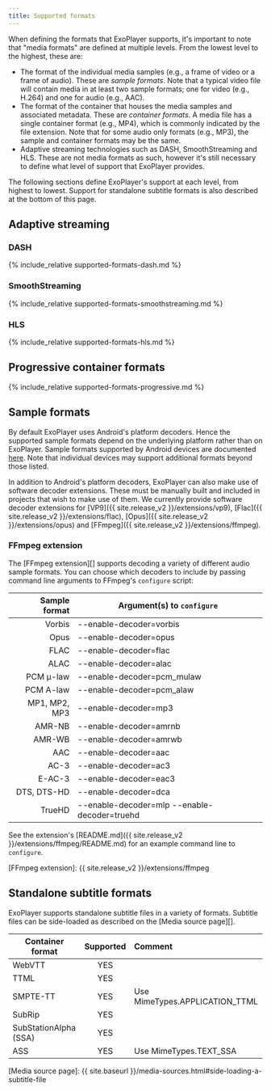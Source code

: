 ```yaml
---
title: Supported formats
---
```


When defining the formats that ExoPlayer supports, it's important to note that
"media formats" are defined at multiple levels. From the lowest level to the
highest, these are:

* The format of the individual media samples (e.g., a frame of video or a frame
  of audio). These are *sample formats*. Note that a typical video file will
  contain media in at least two sample formats; one for video (e.g., H.264) and
  one for audio (e.g., AAC).
* The format of the container that houses the media samples and associated
  metadata. These are *container formats*. A media file has a single container
  format (e.g., MP4), which is commonly indicated by the file extension. Note
  that for some audio only formats (e.g., MP3), the sample and container formats
  may be the same.
* Adaptive streaming technologies such as DASH, SmoothStreaming and HLS. These
  are not media formats as such, however it's still necessary to define what
  level of support that ExoPlayer provides.

The following sections define ExoPlayer's support at each level, from highest to
lowest. Support for standalone subtitle formats is also described at the bottom
of this page.

## Adaptive streaming ##

### DASH ###

{% include_relative supported-formats-dash.md %}

### SmoothStreaming ###

{% include_relative supported-formats-smoothstreaming.md %}

### HLS ###

{% include_relative supported-formats-hls.md %}

## Progressive container formats ##

{% include_relative supported-formats-progressive.md %}

## Sample formats ##

By default ExoPlayer uses Android's platform decoders. Hence the supported
sample formats depend on the underlying platform rather than on ExoPlayer.
Sample formats supported by Android devices are documented
[here](https://developer.android.com/guide/appendix/media-formats.html#core).
Note that individual devices may support additional formats beyond those listed.

In addition to Android's platform decoders, ExoPlayer can also make use of
software decoder extensions. These must be manually built and included in
projects that wish to make use of them. We currently provide software decoder
extensions for
[VP9]({{ site.release_v2 }}/extensions/vp9),
[Flac]({{ site.release_v2 }}/extensions/flac),
[Opus]({{ site.release_v2 }}/extensions/opus) and
[FFmpeg]({{ site.release_v2 }}/extensions/ffmpeg).

### FFmpeg extension ###

The [FFmpeg extension][] supports decoding a variety of different audio sample
formats. You can choose which decoders to include by passing command line
arguments to FFmpeg's `configure` script:

| Sample format  | Argument(s) to `configure` |
|---------------:|----------------------------|
| Vorbis         | --enable-decoder=vorbis |
| Opus           | --enable-decoder=opus |
| FLAC           | --enable-decoder=flac |
| ALAC           | --enable-decoder=alac |
| PCM μ-law      | --enable-decoder=pcm_mulaw |
| PCM A-law      | --enable-decoder=pcm_alaw |
| MP1, MP2, MP3  | --enable-decoder=mp3 |
| AMR-NB         | --enable-decoder=amrnb |
| AMR-WB         | --enable-decoder=amrwb |
| AAC            | --enable-decoder=aac |
| AC-3           | --enable-decoder=ac3 |
| E-AC-3         | --enable-decoder=eac3 |
| DTS, DTS-HD    | --enable-decoder=dca |
| TrueHD         | --enable-decoder=mlp --enable-decoder=truehd |

See the extension's
[README.md]({{ site.release_v2 }}/extensions/ffmpeg/README.md)
for an example command line to `configure`.

[FFmpeg extension]: {{ site.release_v2 }}/extensions/ffmpeg

## Standalone subtitle formats ##

ExoPlayer supports standalone subtitle files in a variety of formats. Subtitle
files can be side-loaded as described on the [Media source page][].

| Container format | Supported    | Comment              |
|------------------|:------------:|:---------------------|
| WebVTT | YES ||
| TTML | YES ||
| SMPTE-TT | YES | Use MimeTypes.APPLICATION_TTML |
| SubRip | YES ||
| SubStationAlpha (SSA) | YES ||
| ASS | YES | Use MimeTypes.TEXT_SSA |

[Media source page]: {{ site.baseurl }}/media-sources.html#side-loading-a-subtitle-file
